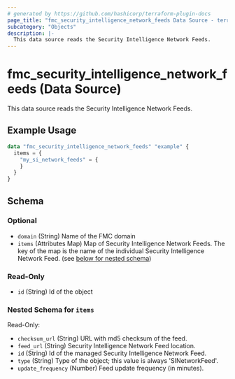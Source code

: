 ```yaml
---
# generated by https://github.com/hashicorp/terraform-plugin-docs
page_title: "fmc_security_intelligence_network_feeds Data Source - terraform-provider-fmc"
subcategory: "Objects"
description: |-
  This data source reads the Security Intelligence Network Feeds.
---
```


# fmc_security_intelligence_network_feeds (Data Source)

This data source reads the Security Intelligence Network Feeds.

## Example Usage

```terraform
data "fmc_security_intelligence_network_feeds" "example" {
  items = {
    "my_si_network_feeds" = {
    }
  }
}
```

<!-- schema generated by tfplugindocs -->
## Schema

### Optional

- `domain` (String) Name of the FMC domain
- `items` (Attributes Map) Map of Security Intelligence Network Feeds. The key of the map is the name of the individual Security Intelligence Network Feed. (see [below for nested schema](#nestedatt--items))

### Read-Only

- `id` (String) Id of the object

<a id="nestedatt--items"></a>
### Nested Schema for `items`

Read-Only:

- `checksum_url` (String) URL with md5 checksum of the feed.
- `feed_url` (String) Security Intelligence Network Feed location.
- `id` (String) Id of the managed Security Intelligence Network Feed.
- `type` (String) Type of the object; this value is always 'SINetworkFeed'.
- `update_frequency` (Number) Feed update frequency (in minutes).
